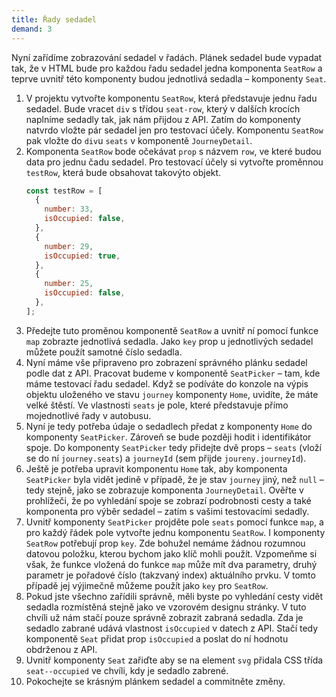 ```yaml
---
title: Řady sedadel
demand: 3
---
```


Nyní zařídíme zobrazování sedadel v řadách. Plánek sedadel bude vypadat tak, že v HTML bude pro každou řadu sedadel jedna komponenta `SeatRow` a teprve uvnitř této komponenty budou jednotlivá sedadla – komponenty `Seat`.

1. V projektu vytvořte komponentu `SeatRow`, která představuje jednu řadu sedadel. Bude vracet `div` s třídou `seat-row`, který v dalších krocích naplníme sedadly tak, jak nám přijdou z API. Zatím do komponenty natvrdo vložte pár sedadel jen pro testovací účely. Komponentu `SeatRow` pak vložte do `div`u `seats` v komponentě `JourneyDetail`.
1. Komponenta `SeatRow` bode očekávat `prop` s názvem `row`, ve které budou data pro jednu čadu sedadel. Pro testovací účely si vytvořte proměnnou `testRow`, která bude obsahovat takovýto objekt.
   ```js
   const testRow = [
     {
       number: 33,
       isOccupied: false,
     },
     {
       number: 29,
       isOccupied: true,
     },
     {
       number: 25,
       isOccupied: false,
     },
   ];
   ```
1. Předejte tuto proměnou komponentě `SeatRow` a uvnitř ní pomocí funkce `map` zobrazte jednotlivá sedadla. Jako `key` prop u jednotlivých sedadel můžete použít samotné číslo sedadla.
1. Nyní máme vše připraveno pro zobrazení správného plánku sedadel podle dat z API. Pracovat budeme v komponentě `SeatPicker` – tam, kde máme testovací řadu sedadel. Když se podíváte do konzole na výpis objektu uloženého ve stavu `journey` komponenty `Home`, uvidíte, že máte velké štěstí. Ve vlastnosti `seats` je pole, které představuje přímo mojednotlivé řady v autobusu.
1. Nyní je tedy potřeba údaje o sedadlech předat z komponenty `Home` do komponenty `SeatPicker`. Zároveň se bude později hodit i identifikátor spoje. Do komponenty `SeatPicker` tedy přidejte dvě props – `seats` (vloží se do ní `journey.seats`) a `journeyId` (sem přijde `joureny.journeyId`).
1. Ještě je potřeba upravit komponentu `Home` tak, aby komponenta `SeatPicker` byla vidět jedině v případě, že je stav `journey` jiný, než `null` – tedy stejně, jako se zobrazuje komponenta `JourneyDetail`. Ověřte v prohlížeči, že po vyhledání spoje se zobrazí podrobnosti cesty a také komponenta pro výběr sedadel – zatím s vašimi testovacími sedadly.
1. Uvnitř komponenty `SeatPicker` projděte pole `seats` pomocí funkce `map`, a pro každý řádek pole vytvořte jednu komponentu `SeatRow`. I komponenty `SeatRow` potřebují prop `key`. Zde bohužel nemáme žádnou rozumnou datovou položku, kterou bychom jako klíč mohli použít. Vzpomeňme si však, že funkce vložená do funkce `map` může mít dva parametry, druhý parametr je pořadové číslo (takzvaný index) aktuálního prvku. V tomto případě jej výjimečně můžeme použít jako `key` pro `SeatRow`.
1. Pokud jste všechno zařídili správně, měli byste po vyhledání cesty vidět sedadla rozmístěná stejně jako ve vzorovém designu stránky. V tuto chvíli už nám stačí pouze správně zobrazit zabraná sedadla. Zda je sedadlo zabrané udává vlastnost `isOccupied` v datech z API. Stačí tedy komponentě `Seat` přidat prop `isOccupied` a poslat do ní hodnotu obdrženou z API.
1. Uvnitř komponenty `Seat` zařiďte aby se na element `svg` přidala CSS třída `seat--occupied` ve chvíli, kdy je sedadlo zabrené.
1. Pokochejte se krásným plánkem sedadel a commitněte změny.
